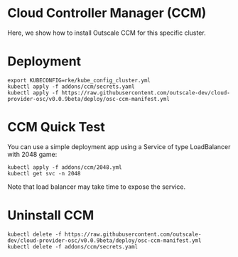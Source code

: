 # Cloud Controller Manager (CCM)

Here, we show how to install Outscale CCM for this specific cluster.

# Deployment

```
export KUBECONFIG=rke/kube_config_cluster.yml
kubectl apply -f addons/ccm/secrets.yaml
kubectl apply -f https://raw.githubusercontent.com/outscale-dev/cloud-provider-osc/v0.0.9beta/deploy/osc-ccm-manifest.yml
```

# CCM Quick Test

You can use a simple deployment app using a Service of type LoadBalancer with 2048 game:
```
kubectl apply -f addons/ccm/2048.yml
kubectl get svc -n 2048
```

Note that load balancer may take time to expose the service.

# Uninstall CCM

```
kubectl delete -f https://raw.githubusercontent.com/outscale-dev/cloud-provider-osc/v0.0.9beta/deploy/osc-ccm-manifest.yml
kubectl delete -f addons/ccm/secrets.yaml
```
